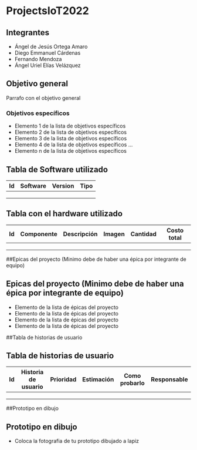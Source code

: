 # ProjectsIoT2022
## Integrantes
- Ángel de Jesús Ortega Amaro
- Diego Emmanuel Cárdenas 
- Fernando Mendoza
- Ángel Uriel Elías Velázquez
## Objetivo general
Parrafo con el objetivo general
### Objetivos específicos
- Elemento 1 de la lista de objetivos específicos
- Elemento 2 de la lista de objetivos específicos
- Elemento 3 de la lista de objetivos específicos
- Elemento 4 de la lista de objetivos específicos
...
- Elemento n de la lista de objetivos específicos
## Tabla de Software utilizado
| Id | Software | Version | Tipo |
|----|----------|---------|------|
| | | | |
| | | | |
| | | | |
## Tabla con el hardware utilizado
| Id | Componente | Descripción | Imagen | Cantidad | Costo total |
|----|------------|-------------|--------|----------|-------------|
| | | | | | |
| | | | | | |
| | | | | | |

##Epicas del proyecto (Minimo debe de haber una épica por integrante de equipo)
## Epicas del proyecto (Minimo debe de haber una épica por integrante de equipo)
- Elemento de la lista de épicas del proyecto
- Elemento de la lista de épicas del proyecto
- Elemento de la lista de épicas del proyecto
- Elemento de la lista de épicas del proyecto

##Tabla de historias de usuario
## Tabla de historias de usuario
| Id | Historia de usuario | Prioridad | Estimación | Como probarlo | Responsable |
|----|---------------------|-----------|------------|---------------|-------------|
| | | | | | |
| | | | | | |
| | | | | | |

##Prototipo en dibujo
## Prototipo en dibujo
- Coloca la fotografia de tu prototipo dibujado a lapiz
